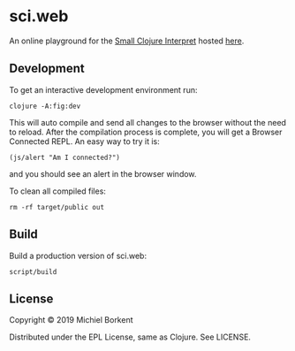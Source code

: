 # sci.web

An online playground for the [Small Clojure Interpret](https://github.com/borkdude/sci)
hosted [here](https://borkdude.github.io/sci.web).

## Development

To get an interactive development environment run:

    clojure -A:fig:dev

This will auto compile and send all changes to the browser without the
need to reload. After the compilation process is complete, you will
get a Browser Connected REPL. An easy way to try it is:

    (js/alert "Am I connected?")

and you should see an alert in the browser window.

To clean all compiled files:

    rm -rf target/public out

## Build

Build a production version of sci.web:

    script/build

## License

Copyright © 2019 Michiel Borkent

Distributed under the EPL License, same as Clojure. See LICENSE.
